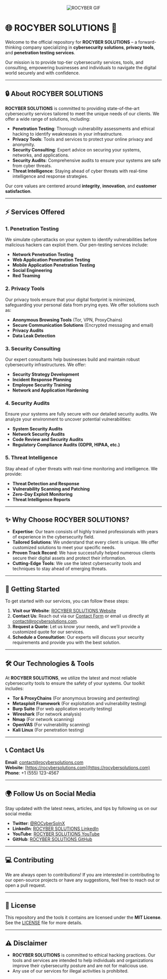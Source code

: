 <div align="center">
    <img src="https://raw.githubusercontent.com/ROCyberSolutions/ROCyberSolutions/main/ROCYBER_Solutions_5_2mb.gif" alt="ROCYBER GIF">
</div>

# **🌐 ROCYBER SOLUTIONS** 🚀

Welcome to the official repository for **ROCYBER SOLUTIONS** – a forward-thinking company specializing in **cybersecurity solutions**, **privacy tools**, and **penetration testing services**.

Our mission is to provide top-tier cybersecurity services, tools, and consulting, empowering businesses and individuals to navigate the digital world securely and with confidence.

---

## **🔒 About ROCYBER SOLUTIONS**

**ROCYBER SOLUTIONS** is committed to providing state-of-the-art cybersecurity services tailored to meet the unique needs of our clients. We offer a wide range of solutions, including:

- **Penetration Testing**: Thorough vulnerability assessments and ethical hacking to identify weaknesses in your infrastructure.
- **Privacy Tools**: Tools and services to protect your online privacy and anonymity.
- **Security Consulting**: Expert advice on securing your systems, networks, and applications.
- **Security Audits**: Comprehensive audits to ensure your systems are safe from cyber threats.
- **Threat Intelligence**: Staying ahead of cyber threats with real-time intelligence and response strategies.

Our core values are centered around **integrity**, **innovation**, and **customer satisfaction**.

---

## **⚡ Services Offered**

### **1. Penetration Testing**
We simulate cyberattacks on your system to identify vulnerabilities before malicious hackers can exploit them. Our pen-testing services include:

- **Network Penetration Testing**
- **Web Application Penetration Testing**
- **Mobile Application Penetration Testing**
- **Social Engineering**
- **Red Teaming**

### **2. Privacy Tools**
Our privacy tools ensure that your digital footprint is minimized, safeguarding your personal data from prying eyes. We offer solutions such as:

- **Anonymous Browsing Tools** (Tor, VPN, ProxyChains)
- **Secure Communication Solutions** (Encrypted messaging and email)
- **Privacy Audits**
- **Data Leak Detection**

### **3. Security Consulting**
Our expert consultants help businesses build and maintain robust cybersecurity infrastructures. We offer:

- **Security Strategy Development**
- **Incident Response Planning**
- **Employee Security Training**
- **Network and Application Hardening**

### **4. Security Audits**
Ensure your systems are fully secure with our detailed security audits. We analyze your environment to uncover potential vulnerabilities:

- **System Security Audits**
- **Network Security Audits**
- **Code Review and Security Audits**
- **Regulatory Compliance Audits (GDPR, HIPAA, etc.)**

### **5. Threat Intelligence**
Stay ahead of cyber threats with real-time monitoring and intelligence. We provide:

- **Threat Detection and Response**
- **Vulnerability Scanning and Patching**
- **Zero-Day Exploit Monitoring**
- **Threat Intelligence Reports**

---

## **✨ Why Choose ROCYBER SOLUTIONS?**

- **Expertise**: Our team consists of highly trained professionals with years of experience in the cybersecurity field.
- **Tailored Solutions**: We understand that every client is unique. We offer customized solutions to meet your specific needs.
- **Proven Track Record**: We have successfully helped numerous clients secure their digital assets and protect their information.
- **Cutting-Edge Tools**: We use the latest cybersecurity tools and techniques to stay ahead of emerging threats.

---

## **🚀 Getting Started**

To get started with our services, you can follow these steps:

1. **Visit our Website**: [ROCYBER SOLUTIONS Website](https://rocybersolutions.com)
2. **Contact Us**: Reach out via our [Contact Form](https://rocybersolutions.com/contact) or email us directly at [contact@rocybersolutions.com](mailto:contact@rocybersolutions.com).
3. **Request a Quote**: Let us know your needs, and we’ll provide a customized quote for our services.
4. **Schedule a Consultation**: Our experts will discuss your security requirements and provide you with the best solution.

---

## **🛠️ Our Technologies & Tools**

At **ROCYBER SOLUTIONS**, we utilize the latest and most reliable cybersecurity tools to ensure the safety of your systems. Our toolkit includes:

- **Tor & ProxyChains** (For anonymous browsing and pentesting)
- **Metasploit Framework** (For exploitation and vulnerability testing)
- **Burp Suite** (For web application security testing)
- **Wireshark** (For network analysis)
- **Nmap** (For network scanning)
- **OpenVAS** (For vulnerability scanning)
- **Kali Linux** (For penetration testing)

---

## **📞 Contact Us**

**Email**: [contact@rocybersolutions.com](mailto:contact@rocybersolutions.com)  
**Website**: [https://rocybersolutions.com](https://rocybersolutions.com)  
**Phone**: +1 (555) 123-4567

---

## **🌍 Follow Us on Social Media**

Stay updated with the latest news, articles, and tips by following us on our social media:

- **Twitter**: [@ROCyberSolnX](https://x.com/ROCyberSolnX)
- **LinkedIn**: [ROCYBER SOLUTIONS LinkedIn](https://www.linkedin.com/today/author/rocyber-solutions-85298b2a9)
- **YouTube**: [ROCYBER SOLUTIONS YouTube](https://www.youtube.com/@ROCyberSolutions-aka-ROCSyou)
- **GitHub**: [ROCYBER SOLUTIONS GitHub](https://github.com/ROCyberSolutions/)

---

## **💻 Contributing**

We are always open to contributions! If you are interested in contributing to our open-source projects or have any suggestions, feel free to reach out or open a pull request.

---

## **📝 License**

This repository and the tools it contains are licensed under the **MIT License**. See the [LICENSE](LICENSE) file for more details.

---

## **⚠️ Disclaimer**

- **ROCYBER SOLUTIONS** is committed to ethical hacking practices. Our tools and services are intended to help individuals and organizations improve their cybersecurity posture and are not for malicious use.
- Any use of our services for illegal activities is prohibited.
